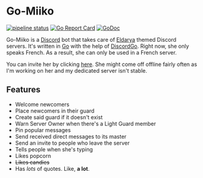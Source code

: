# Go-Miiko

[![pipeline status](https://gitlab.com/NatoBoram/Go-Miiko/badges/master/pipeline.svg)](https://gitlab.com/NatoBoram/Go-Miiko/commits/master)
[![Go Report Card](https://goreportcard.com/badge/gitlab.com/NatoBoram/Go-Miiko)](https://goreportcard.com/report/gitlab.com/NatoBoram/Go-Miiko)
[![GoDoc](https://godoc.org/gitlab.com/NatoBoram/Go-Miiko?status.svg)](https://godoc.org/gitlab.com/NatoBoram/Go-Miiko)

Go-Miiko is a [Discord](https://discordapp.com/) bot that takes care of [Eldarya](http://www.eldarya.fr/) themed Discord servers. It's written in [Go](https://golang.org/) with the help of [DiscordGo](https://github.com/bwmarrin/discordgo). Right now, she only speaks French. As a result, she can only be used in a French server.

You can invite her by clicking [here](https://discordapp.com/api/oauth2/authorize?client_id=376971915010768896&permissions=268946499&scope=bot). She might come off offline fairly often as I'm working on her and my dedicated server isn't stable.

## Features

* Welcome newcomers
* Place newcomers in their guard
* Create said guard if it doesn't exist
* Warn Server Owner when there's a Light Guard member
* Pin popular messages
* Send received direct messages to its master
* Send an invite to people who leave the server
* Tells people when she's typing
* Likes popcorn
* ~~Likes candies~~
* Has *lots* of quotes. Like, **a lot**.